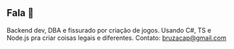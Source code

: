 ## Fala 👋

Backend dev, DBA e fissurado por criação de jogos.
Usando C#, TS e Node.js pra criar coisas legais e diferentes.
Contato: bruzacap@gmail.com
